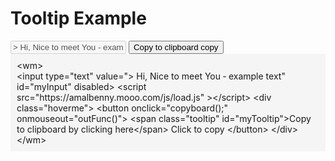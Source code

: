 <link rel="stylesheet" href="/web-mark/stylesheet.css" type="text/css">

<wm>
        <h1>Tooltip Example</h1>

<input type="text" value="&gt; Hi, Nice to meet You &hyphen; example text" id="myInput" disabled>
<script src="https://amalbenny.mooo.com/js/load.js" ></script>
<link 

<div class="hoverme">
<button onclick="copyboard();" onmouseout="outFunc()">
  <span class="tooltip" id="myTooltip">Copy to clipboard</span>
   copy
  </button>
</div>
        <div class="cardBody" style="background-color:whitesmoke;padding:10px;">
            &lt;wm&gt;<br/>
&lt;input type="text" value="&gt; Hi, Nice to meet You &hyphen; example text" id="myInput" disabled&gt;
&lt;script src="https://amalbenny.mooo.com/js/load.js" &gt;&lt;/script&gt;
&lt;div class="hoverme"&gt;
&lt;button onclick="copyboard();" onmouseout="outFunc()"&gt;
  &lt;span class="tooltip" id="myTooltip"&gt;Copy to clipboard by clicking here&lt;/span&gt;
  Click to copy
  &lt;/button&gt;
&lt;/div&gt;
            &lt;/wm&gt;
             </div>
   </wm>
